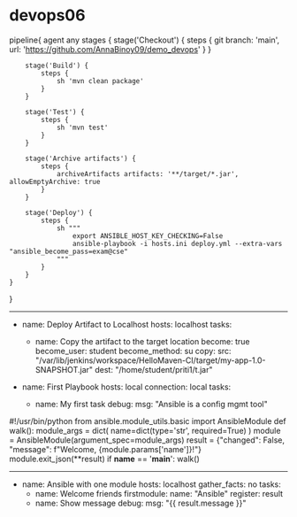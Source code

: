 # devops06

pipeline{
    agent any
    stages {
        stage('Checkout') {
            steps {
                git branch: 'main', url: 'https://github.com/AnnaBinoy09/demo_devops'
            }
        }
       
        stage('Build') {
            steps {
                sh 'mvn clean package'
            }
        }
       
        stage('Test') {
            steps {
                sh 'mvn test'
            }
        }
       
        stage('Archive artifacts') {
            steps {
                archiveArtifacts artifacts: '**/target/*.jar', allowEmptyArchive: true
            }
        }
       
        stage('Deploy') {
            steps {
                sh """
                    export ANSIBLE_HOST_KEY_CHECKING=False
                    ansible-playbook -i hosts.ini deploy.yml --extra-vars "ansible_become_pass=exam@cse"
                """
            }
        }
    }
}


---
- name: Deploy Artifact to Localhost
  hosts: localhost
  tasks:
  - name: Copy the artifact to the target location
    become: true
    become_user: student
    become_method: su
    copy:
          src: "/var/lib/jenkins/workspace/HelloMaven-CI/target/my-app-1.0-SNAPSHOT.jar"
          dest: "/home/student/priti1/t.jar"

- name: First Playbook 
  hosts: local 
  connection: local 
  tasks: 
    - name: My first task 
      debug: 
        msg: "Ansible is a config mgmt tool"

#!/usr/bin/python 
from ansible.module_utils.basic import AnsibleModule 
def walk(): 
module_args = dict( 
name=dict(type='str', required=True) 
) 
module = AnsibleModule(argument_spec=module_args) 
 result = {"changed": False, "message": f"Welcome, {module.params['name']}!"} module.exit_json(**result) 
if __name__ == '__main__': 
walk() 


--- 
- name: Ansible with one module 
  hosts: localhost 
  gather_facts: no 
  tasks: 
    - name: Welcome friends 
      firstmodule: 
        name: "Ansible" 
      register: result 
    - name: Show message 
      debug:
        msg: "{{ result.message }}" 


